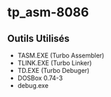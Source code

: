 # tp_asm-8086

## Outils Utilisés
- TASM.EXE (Turbo Assembler)
- TLINK.EXE (Turbo Linker)
- TD.EXE (Turbo Debuger)
- DOSBox 0.74-3
- debug.exe
